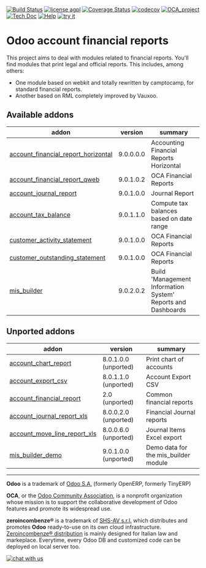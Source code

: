 [![Build Status](https://travis-ci.org/zeroincombenze/account-financial-reporting.svg?branch=9.0)](https://travis-ci.org/zeroincombenze/account-financial-reporting)
[![license agpl](https://img.shields.io/badge/licence-AGPL--3-blue.svg)](http://www.gnu.org/licenses/agpl-3.0.html)
[![Coverage Status](https://coveralls.io/repos/github/zeroincombenze/account-financial-reporting/badge.svg?branch=9.0)](https://coveralls.io/github/zeroincombenze/account-financial-reporting?branch=9.0)
[![codecov](https://codecov.io/gh/zeroincombenze/account-financial-reporting/branch/9.0/graph/badge.svg)](https://codecov.io/gh/zeroincombenze/account-financial-reporting/branch/9.0)
[![OCA_project](http://www.zeroincombenze.it/wp-content/uploads/ci-ct/prd/button-oca-9.svg)](https://github.com/OCA/account-financial-reporting/tree/9.0)
[![Tech Doc](http://www.zeroincombenze.it/wp-content/uploads/ci-ct/prd/button-docs-9.svg)](http://wiki.zeroincombenze.org/en/Odoo/dev/9.0)
[![Help](http://www.zeroincombenze.it/wp-content/uploads/ci-ct/prd/button-help-9.svg)](http://wiki.zeroincombenze.org/en/Odoo/9.0/account-)
[![try it](http://www.zeroincombenze.it/wp-content/uploads/ci-ct/prd/button-try-it-9.svg)](http://erp9.zeroincombenze.it)

Odoo account financial reports
=================================

This project aims to deal with modules related to financial reports. You'll 
find modules that print legal and official reports. This includes, among 
others:

* One module based on webkit and totally rewritten by camptocamp, for standard
  financial reports.
* Another based on RML completely improved by Vauxoo.


[//]: # (addons)

Available addons
----------------
addon | version | summary
--- | --- | ---
[account_financial_report_horizontal](account_financial_report_horizontal/) | 9.0.0.0.0 | Accounting Financial Reports Horizontal
[account_financial_report_qweb](account_financial_report_qweb/) | 9.0.1.0.2 | OCA Financial Reports
[account_journal_report](account_journal_report/) | 9.0.1.0.0 | Journal Report
[account_tax_balance](account_tax_balance/) | 9.0.1.1.0 | Compute tax balances based on date range
[customer_activity_statement](customer_activity_statement/) | 9.0.1.0.0 | OCA Financial Reports
[customer_outstanding_statement](customer_outstanding_statement/) | 9.0.1.0.0 | OCA Financial Reports
[mis_builder](mis_builder/) | 9.0.2.0.2 | Build 'Management Information System' Reports and Dashboards


Unported addons
---------------
addon | version | summary
--- | --- | ---
[account_chart_report](account_chart_report/) | 8.0.1.0.0 (unported) | Print chart of accounts
[account_export_csv](account_export_csv/) | 8.0.1.1.0 (unported) | Account Export CSV
[account_financial_report](account_financial_report/) | 2.0 (unported) | Common financial reports
[account_journal_report_xls](account_journal_report_xls/) | 8.0.0.2.0 (unported) | Financial Journal reports
[account_move_line_report_xls](account_move_line_report_xls/) | 8.0.0.6.0 (unported) | Journal Items Excel export
[mis_builder_demo](mis_builder_demo/) | 9.0.1.0.0 (unported) | Demo data for the mis_builder module

[//]: # (end addons)

[//]: # (copyright)

----

**Odoo** is a trademark of [Odoo S.A.](https://www.odoo.com/) (formerly OpenERP, formerly TinyERP)

**OCA**, or the [Odoo Community Association](http://odoo-community.org/), is a nonprofit organization whose
mission is to support the collaborative development of Odoo features and
promote its widespread use.

**zeroincombenze®** is a trademark of [SHS-AV s.r.l.](http://www.shs-av.com/)
which distributes and promotes **Odoo** ready-to-use on its own cloud infrastructure.
[Zeroincombenze® distribution](http://wiki.zeroincombenze.org/en/Odoo)
is mainly designed for Italian law and markeplace.
Everytime, every Odoo DB and customized code can be deployed on local server too.

[//]: # (end copyright)

[![chat with us](https://www.shs-av.com/wp-content/chat_with_us.gif)](https://tawk.to/85d4f6e06e68dd4e358797643fe5ee67540e408b)
